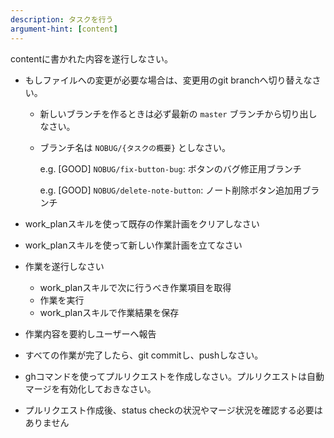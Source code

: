 ```yaml
---
description: タスクを行う
argument-hint: [content] 
---
```


contentに書かれた内容を遂行しなさい。

- もしファイルへの変更が必要な場合は、変更用のgit branchへ切り替えなさい。
  
    - 新しいブランチを作るときは必ず最新の `master` ブランチから切り出しなさい。

    - ブランチ名は `NOBUG/{タスクの概要}` としなさい。
    
        e.g. [GOOD] `NOBUG/fix-button-bug`: ボタンのバグ修正用ブランチ
      
        e.g. [GOOD] `NOBUG/delete-note-button`: ノート削除ボタン追加用ブランチ

- work_planスキルを使って既存の作業計画をクリアしなさい
- work_planスキルを使って新しい作業計画を立てなさい
- 作業を遂行しなさい
    - work_planスキルで次に行うべき作業項目を取得
    - 作業を実行
    - work_planスキルで作業結果を保存
- 作業内容を要約しユーザーへ報告
- すべての作業が完了したら、git commitし、pushしなさい。
- ghコマンドを使ってプルリクエストを作成しなさい。プルリクエストは自動マージを有効化しておきなさい。
- プルリクエスト作成後、status checkの状況やマージ状況を確認する必要はありません
